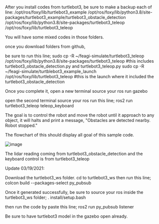 After you install codes from turtlebot3, be sure to make a backup each of line:
/opt/ros/foxy/lib/turtlebot3_example
/opt/ros/foxy/lib/python3.8/site-packages/turtlebot3_example/turtlebot3_obstacle_detection
/opt/ros/foxy/lib/python3.8/site-packages/turtlebot3_teleop
/opt/ros/foxy/lib/turtlebot3_teleop

You will have some mixed codes in those folders.

once you download folders from github,

be sure to run this line;
sudo cp -R ~/feagi-simulate/turtlebot3_teleop /opt/ros/foxy/lib/python3.8/site-packages/turtlebot3_teleop #this includes turtlebot3_obstacle_detection.py and turtlebot3_teleop.py
sudo cp -R ~/feagi-simulate/turtblebot3_example_launch /opt/ros/foxy/lib/turtlebot3_teleop #this is the launch where it included the turtlebot3_obstacle_detection



Once you complete it,
open a new terminal
source your ros
run gazebo

open the second terminal
source your ros
run this line;
ros2 run turtlebot3_teleop teleop_keyboard

The goal is to control the robot and move the robot until it approach to any object, it will halts and print a message, "Obstacles are detected nearby. Robot stopped."

The flowchart of this should display all goal of this sample code.

![image](https://user-images.githubusercontent.com/65916520/111640188-91d49c80-87c1-11eb-8a25-d9cf4381b1c7.png)


The lidar reading coming from turtlebot3_obstacle_detection and the keyboard control is from turtlebot3_teleop


Update 03/19/2021:

Download the turtlebot3_ws folder.
cd to turtlebot3_ws then run this line;
colcon build --packages-select py_pubsub

Once it generated successfully, be sure to source your ros inside the turtlebot3_ws folder;
. install/setup.bash

then run the code by paste this line;
ros2 run py_pubsub listener

Be sure to have turtlebot3 model in the gazebo open already. 
